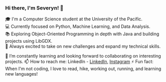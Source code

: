 ### Hi there, I'm Severyn! 👋

🎓 I'm a Computer Science student at the University of the Pacific.  
💻 Currently focused on Python, Machine Learning, and Data Analysis.  
📚 Exploring Object-Oriented Programming in depth with Java and building projects using LibGDX.  
🚀 Always excited to take on new challenges and expand my technical skills.

🌱 I’m constantly learning and looking forward to collaborating on interesting projects. 
📫 How to reach me: LinkedIn - [LinkedIn](https://www.linkedin.com/in/severyn-kurach/), [Instagram](https://www.instagram.com/an.inhabitant.of.carcosa/?utm_source=ig_web_button_share_sheet)
⚡ Fun fact: When I'm not coding, I love to read, hike, working out, running, and learning new languages!

<!--
**Severynson/Severynson** is a ✨ _special_ ✨ repository because its `README.md` (this file) appears on your GitHub profile.

Here are some ideas to get you started:

- 🔭 I’m currently working on ...
- 🌱 I’m currently learning ...
- 👯 I’m looking to collaborate on ...
- 🤔 I’m looking for help with ...
- 💬 Ask me about ...
- 📫 How to reach me: ...
- 😄 Pronouns: ...
- ⚡ Fun fact: ...
-->
